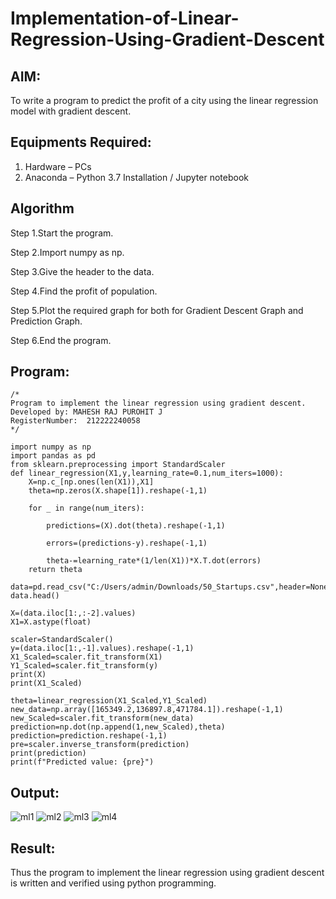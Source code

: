 # Implementation-of-Linear-Regression-Using-Gradient-Descent

## AIM:
To write a program to predict the profit of a city using the linear regression model with gradient descent.

## Equipments Required:
1. Hardware – PCs
2. Anaconda – Python 3.7 Installation / Jupyter notebook

## Algorithm
Step 1.Start the program.
  
Step 2.Import numpy as np.
  
Step 3.Give the header to the data.
  
Step 4.Find the profit of population.
  
Step 5.Plot the required graph for both for Gradient Descent Graph and Prediction Graph.
  
Step 6.End the program.
  

## Program:
```
/*
Program to implement the linear regression using gradient descent.
Developed by: MAHESH RAJ PUROHIT J
RegisterNumber:  212222240058
*/

import numpy as np
import pandas as pd
from sklearn.preprocessing import StandardScaler
def linear_regression(X1,y,learning_rate=0.1,num_iters=1000):
    X=np.c_[np.ones(len(X1)),X1]
    theta=np.zeros(X.shape[1]).reshape(-1,1)
    
    for _ in range(num_iters):
        
        predictions=(X).dot(theta).reshape(-1,1)
        
        errors=(predictions-y).reshape(-1,1)
        
        theta-=learning_rate*(1/len(X1))*X.T.dot(errors)
    return theta

data=pd.read_csv("C:/Users/admin/Downloads/50_Startups.csv",header=None)
data.head()

X=(data.iloc[1:,:-2].values)
X1=X.astype(float)

scaler=StandardScaler()
y=(data.iloc[1:,-1].values).reshape(-1,1)
X1_Scaled=scaler.fit_transform(X1)
Y1_Scaled=scaler.fit_transform(y)
print(X)
print(X1_Scaled)

theta=linear_regression(X1_Scaled,Y1_Scaled)
new_data=np.array([165349.2,136897.8,471784.1]).reshape(-1,1)
new_Scaled=scaler.fit_transform(new_data)
prediction=np.dot(np.append(1,new_Scaled),theta)
prediction=prediction.reshape(-1,1)
pre=scaler.inverse_transform(prediction)
print(prediction)
print(f"Predicted value: {pre}")

```

## Output:
![ml1](https://github.com/anu-varshini11/Implementation-of-Linear-Regression-Using-Gradient-Descent/assets/138969827/e5c5fcdf-d0b1-418b-8d69-4c892b099b05)
![ml2](https://github.com/anu-varshini11/Implementation-of-Linear-Regression-Using-Gradient-Descent/assets/138969827/475640c7-9efb-4ca2-882a-aa52906026bd)
![ml3](https://github.com/anu-varshini11/Implementation-of-Linear-Regression-Using-Gradient-Descent/assets/138969827/c81d7ffe-da92-491d-912d-9768469b2f81)
![ml4](https://github.com/anu-varshini11/Implementation-of-Linear-Regression-Using-Gradient-Descent/assets/138969827/08015703-2b5b-423a-87c5-829f74f66c95)


## Result:
Thus the program to implement the linear regression using gradient descent is written and verified using python programming.
